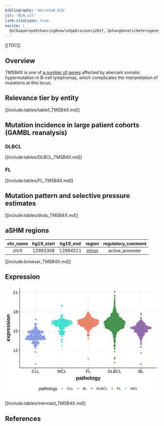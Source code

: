 ```yaml
---
bibliography: 'morinlab.bib'
csl: 'NLM.csl'
link-citations: true
nocite: |
  @albuquerqueEnhancingKnowledgeDiscovery2017, @zhangGeneticHeterogeneityDiffuse2013, 
---
```

[[_TOC_]]

## Overview
TMSB4X is one of [a number of genes](https://github.com/morinlab/LLMPP/wiki/ashm) affected by aberrant somatic hypermutation in B-cell lymphomas, which complicates the interpretation of mutations at this locus.



## Relevance tier by entity

[[include:tables/table1_TMSB4X.md]]

## Mutation incidence in large patient cohorts (GAMBL reanalysis)

### DLBCL
[[include:tables/DLBCL_TMSB4X.md]]

### FL
[[include:tables/FL_TMSB4X.md]]

## Mutation pattern and selective pressure estimates

[[include:tables/dnds_TMSB4X.md]]

## aSHM regions

|chr_name|hg19_start|hg19_end|region                                                                                      |regulatory_comment|
|:--------:|:----------:|:--------:|:--------------------------------------------------------------------------------------------:|:------------------:|
|chrX    |12993308  |12994511|[intron](https://genome.ucsc.edu/s/rdmorin/GAMBL%20hg19?position=chrX%3A12993308%2D12994511)|active_promoter   |



[[include:browser_TMSB4X.md]]

## Expression
![](images/gene_expression/TMSB4X_by_pathology.svg)
<!-- ORIGIN: albuquerqueEnhancingKnowledgeDiscovery2017a -->
<!-- DLBCL: albuquerqueEnhancingKnowledgeDiscovery2017a -->

[[include:tables/mermaid_TMSB4X.md]]

## References

